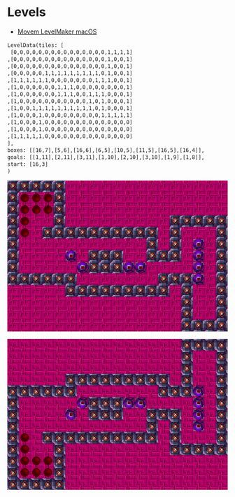 # Levels

- [Movem LevelMaker macOS](https://github.com/AlexHedley/Movem-LevelMaker-macOS)

```
LevelData(tiles: [
 [0,0,0,0,0,0,0,0,0,0,0,0,0,0,0,1,1,1,1]
,[0,0,0,0,0,0,0,0,0,0,0,0,0,0,0,1,0,0,1]
,[0,0,0,0,0,0,0,0,0,0,0,0,0,0,0,1,0,0,1]
,[0,0,0,0,0,1,1,1,1,1,1,1,1,1,0,1,0,0,1]
,[1,1,1,1,1,1,0,0,0,0,0,0,0,1,1,1,0,0,1]
,[1,0,0,0,0,0,0,1,1,1,0,0,0,0,0,0,0,0,1]
,[1,0,0,0,0,0,0,1,1,1,0,0,1,1,1,0,0,0,1]
,[1,0,0,0,0,0,0,0,0,0,0,0,1,0,1,0,0,0,1]
,[1,0,0,1,1,1,1,1,1,1,1,1,1,0,1,0,0,0,1]
,[1,0,0,0,1,0,0,0,0,0,0,0,0,0,1,1,1,1,1]
,[1,0,0,0,1,0,0,0,0,0,0,0,0,0,0,0,0,0,0]
,[1,0,0,0,1,0,0,0,0,0,0,0,0,0,0,0,0,0,0]
,[1,1,1,1,1,0,0,0,0,0,0,0,0,0,0,0,0,0,0]
],
boxes: [[16,7],[5,6],[16,6],[6,5],[10,5],[11,5],[16,5],[16,4]],
goals: [[1,11],[2,11],[3,11],[1,10],[2,10],[3,10],[1,9],[1,8]],
start: [16,3]
)
```

![Level 1](Level1.png "Level 1")

![Level 1 (flipped)](Level1_flipped.png "Level 1 (flipped)")